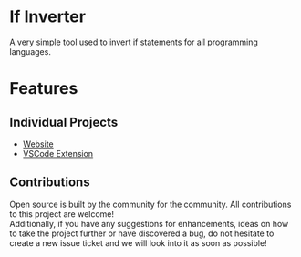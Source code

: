 # If Inverter

A very simple tool used to invert if statements for all programming languages.

# Features

## Individual Projects

- [Website](https://github.com/OvidijusParsiunas/if-inverter/tree/main/website)
- [VSCode Extension](https://github.com/OvidijusParsiunas/if-inverter/blob/main/extension)

## Contributions

Open source is built by the community for the community. All contributions to this project are welcome!
<br> Additionally, if you have any suggestions for enhancements, ideas on how to take the project further or have discovered a bug, do not hesitate to create a new issue ticket and we will look into it as soon as possible!
